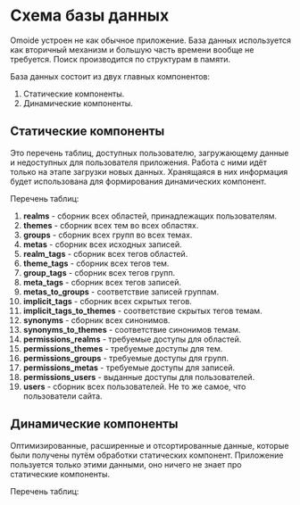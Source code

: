 # Схема базы данных

Omoide устроен не как обычное приложение. База данных используется как
вторичный механизм и большую часть времени вообще не требуется. Поиск
производится по структурам в памяти.

База данных состоит из двух главных компонентов:

1. Статические компоненты.
2. Динамические компоненты.

## Статические компоненты

Это перечень таблиц, доступных пользователю, загружающему данные и недоступных
для пользователя приложения. Работа с ними идёт только на этапе загрузки новых
данных. Хранящаяся в них информация будет использована для формирования
динамических компонент.

Перечень таблиц:

1. **realms** - сборник всех областей, принадлежащих пользователям.
1. **themes** - сборник всех тем во всех областях.
1. **groups** - сборник всех групп во всех темах.
1. **metas** - сборник всех исходных записей.
1. **realm_tags** - сборник всех тегов областей.
1. **theme_tags** - сборник всех тегов тем.
1. **group_tags** - сборник всех тегов групп.
1. **meta_tags** - сборник всех тегов записей.
1. **metas_to_groups** - соответствие записей группам.
1. **implicit_tags** - сборник всех скрытых тегов.
1. **implicit_tags_to_themes** - соответствие скрытых тегов темам.
1. **synonyms** - сборник всех синонимов.
1. **synonyms_to_themes** - соответствие синонимов темам.
1. **permissions_realms** - требуемые доступы для областей.
1. **permissions_themes** - требуемые доступы для тем.
1. **permissions_groups** - требуемые доступы для групп.
1. **permissions_metas** - требуемые доступы для записей.
1. **permissions_users** - выданные доступы для пользователей.
1. **users** - сборник всех пользователей. Не то же самое, что пользователи
   сайта.

## Динамические компоненты

Оптимизированные, расширенные и отсортированные данные, которые были получены
путём обработки статических компонент. Приложение пользуется только этими
данными, оно ничего не знает про статические компоненты.

Перечень таблиц:
<TODO>

